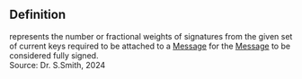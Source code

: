 ## Definition
represents the number or fractional weights of signatures from the given set of current keys required to be attached to a [Message](https://trustoverip.github.io/tswg-keri-specification/#term:message) for the [Message](https://trustoverip.github.io/tswg-keri-specification/#term:message) to be considered fully signed.  
Source: Dr. S.Smith, 2024
